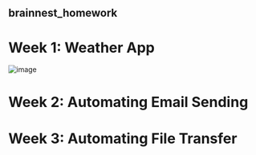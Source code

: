 ## brainnest_homework

# Week 1: Weather App
![image](https://user-images.githubusercontent.com/54740840/220330208-c05e75d0-d5a0-4fe2-bde1-dcc2651ce85d.png)

# Week 2: Automating Email Sending

# Week 3: Automating File Transfer
